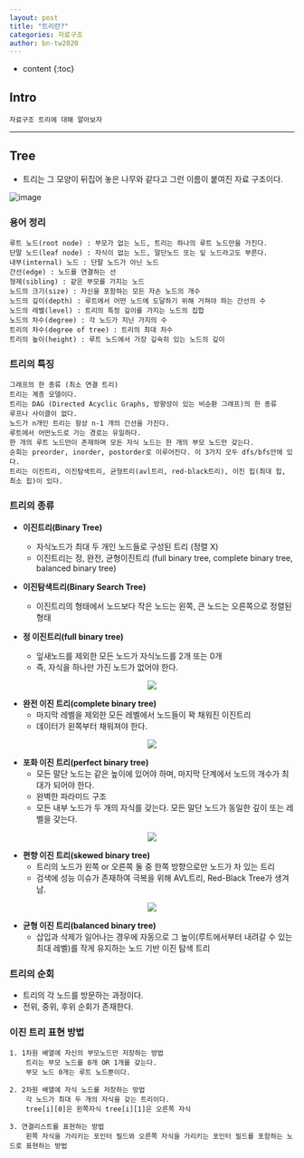 ```yaml
---
layout: post
title: "트리란?"
categories: 자료구조
author: bn-tw2020
---
```

* content
{:toc}


## Intro

```
자료구조 트리에 대해 알아보자
```





---

## Tree

* 트리는 그 모양이 뒤집어 놓은 나무와 같다고 그런 이름이 붙여진 자료 구조이다.

![image](https://user-images.githubusercontent.com/66770613/118114475-9a90ca00-b422-11eb-9837-e1b81ab4c62b.png)


### 용어 정리

```
루트 노드(root node) : 부모가 없는 노드, 트리는 하나의 루트 노드만을 가진다.  
단말 노드(leaf node) : 자식이 없는 노드, 말단노드 또는 잎 노드라고도 부른다.  
내부(internal) 노드 : 단말 노드가 아닌 노드  
간선(edge) : 노드를 연결하는 선  
형제(sibling) : 같은 부모를 가지는 노드  
노드의 크기(size) : 자신을 포함하는 모든 자손 노드의 개수  
노드의 깊이(depth) : 루트에서 어떤 노드에 도달하기 위해 거쳐야 하는 간선의 수  
노드의 레벨(level) : 트리의 특정 깊이를 가지는 노드의 집합  
노드의 차수(degree) : 각 노드가 지닌 가지의 수  
트리의 차수(degree of tree) : 트리의 최대 차수  
트리의 높이(height) : 루트 노드에서 가장 깊숙히 있는 노드의 깊이  
```

### 트리의 특징

```
그래프의 한 종류 (최소 연결 트리)  
트리는 계층 모델이다.  
트리는 DAG (Directed Acyclic Graphs, 방향성이 있는 비순환 그래프)의 한 종류  
루프나 사이클이 없다.  
노드가 n개인 트리는 항상 n-1 개의 간선을 가진다.  
루트에서 어떤노드로 가는 경로는 유일하다.  
한 개의 루트 노드만이 존재하며 모든 자식 노드는 한 개의 부모 노드만 갖는다.  
순회는 preorder, inorder, postorder로 이루어진다. 이 3가지 모두 dfs/bfs안에 있다.  
트리는 이진트리, 이진탐색트리, 균형트리(avl트리, red-black트리), 이진 힙(최대 힙, 최소 힙)이 있다.  
```

### 트리의 종류

* **이진트리(Binary Tree)**
    + 자식노드가 최대 두 개인 노드들로 구성된 트리 (정렬 X)
    + 이진트리는 정, 완전, 균형이진트리 (full binary tree, complete binary tree, balanced binary tree)

* **이진탐색트리(Binary Search Tree)**
    + 이진트리의 형태에서 노드보다 작은 노드는 왼쪽, 큰 노드는 오른쪽으로 정렬된 형태

* **정 이진트리(full binary tree)**
    + 잎새노드를 제외한 모든 노드가 자식노드를 2개 또는 0개
    + 즉, 자식을 하나만 가진 노드가 없어야 한다.

<div style="text-align:center;">
    <img src = "https://user-images.githubusercontent.com/66770613/118116321-1d1a8900-b425-11eb-81dc-b691655d5a9d.png">  
</div>

* **완전 이진 트리(complete binary tree)**
    + 마지막 레벨을 제외한 모든 레벨에서 노드들이 꽉 채워진 이진트리
    + 데이터가 왼쪽부터 채워져야 한다.

<div style="text-align:center;">
    <img src = "https://user-images.githubusercontent.com/66770613/118119986-29edab80-b42a-11eb-908e-ce8bf4b49e24.png">
</div>

* **포화 이진 트리(perfect binary tree)**
    + 모든 말단 노드는 같은 높이에 있어야 하며, 마지막 단계에서 노드의 개수가 최대가 되어야 한다.
    + 완벽한 파라미드 구조
    + 모든 내부 노드가 두 개의 자식를 갖는다. 모든 말단 노드가 동일한 깊이 또는 레벨을 갖는다.

<div style="text-align:center;">
    <img src = "https://user-images.githubusercontent.com/66770613/118119959-222e0700-b42a-11eb-806e-0e5ac9a1a4fe.png">  
</div>

* **편향 이진 트리(skewed binary tree)**
    + 트리의 노드가 왼쪽 or 오른쪽 둘 중 한쪽 방향으로만 노드가 차 있는 트리
    + 검색에 성능 이슈가 존재하여 극복을 위해 AVL트리, Red-Black Tree가 생겨남.

<div style="text-align:center;">
    <img src = "https://user-images.githubusercontent.com/66770613/118120346-b304e280-b42a-11eb-912a-996228e477ed.png">    
</div>

* **균형 이진 트리(balanced binary tree)**
    + 삽입과 삭제가 일어나는 경우에 자동으로 그 높이(루트에서부터 내려갈 수 있는 최대 레벨)를 작게 유지하는 노드 기반 이진 탐색 트리



### 트리의 순회

* 트리의 각 노드를 방문하는 과정이다.
* 전위, 중위, 후위 순회가 존재한다.

### 이진 트리 표현 방법

```
1. 1차원 배열에 자신의 부모노드만 저장하는 방법
    트리는 부모 노드를 0개 OR 1개를 갖는다.
    부모 노드 0개는 루트 노드뿐이다.

2. 2차원 배열에 자식 노드를 저장하는 방법
    각 노드가 최대 두 개의 자식을 갖는 트리이다.
    tree[i][0]은 왼쪽자식 tree[i][1]은 오른쪽 자식

3. 연결리스트를 표현하는 방법
    왼쪽 자식을 가리키는 포인터 필드와 오른쪽 자식을 가리키는 포인터 필드를 포함하는 노드로 표현하는 방법

```


